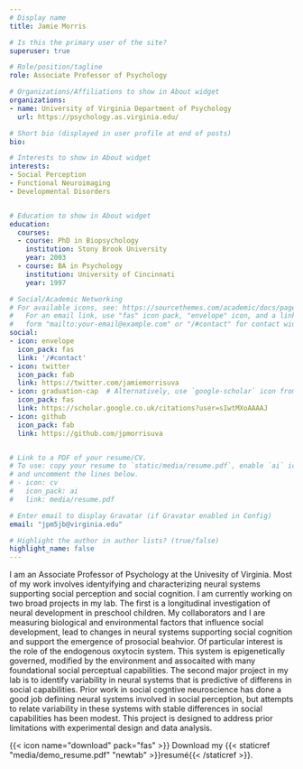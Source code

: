 ```yaml
---
# Display name
title: Jamie Morris

# Is this the primary user of the site?
superuser: true

# Role/position/tagline
role: Associate Professor of Psychology 

# Organizations/Affiliations to show in About widget
organizations:
- name: University of Virginia Department of Psychology 
  url: https://psychology.as.virginia.edu/

# Short bio (displayed in user profile at end of posts)
bio: 

# Interests to show in About widget
interests:
- Social Perception
- Functional Neuroimaging
- Developmental Disorders


# Education to show in About widget
education:
  courses:
  - course: PhD in Biopsychology 
    institution: Stony Brook University 
    year: 2003
  - course: BA in Psychology 
    institution: University of Cincinnati 
    year: 1997

# Social/Academic Networking
# For available icons, see: https://sourcethemes.com/academic/docs/page-builder/#icons
#   For an email link, use "fas" icon pack, "envelope" icon, and a link in the
#   form "mailto:your-email@example.com" or "/#contact" for contact widget.
social:
- icon: envelope
  icon_pack: fas
  link: '/#contact'
- icon: twitter
  icon_pack: fab
  link: https://twitter.com/jamiemorrisuva
- icon: graduation-cap  # Alternatively, use `google-scholar` icon from `ai` icon pack
  icon_pack: fas
  link: https://scholar.google.co.uk/citations?user=sIwtMXoAAAAJ
- icon: github
  icon_pack: fab
  link: https://github.com/jpmorrisuva


# Link to a PDF of your resume/CV.
# To use: copy your resume to `static/media/resume.pdf`, enable `ai` icons in `params.toml`, 
# and uncomment the lines below.
# - icon: cv
#   icon_pack: ai
#   link: media/resume.pdf

# Enter email to display Gravatar (if Gravatar enabled in Config)
email: "jpm5jb@virginia.edu"

# Highlight the author in author lists? (true/false)
highlight_name: false
---
```


I am an Associate Professor of Psychology at the Univesity of Virginia. Most of my work involves  identyifying and characterizing neural systems supporting social perception and social cognition. I am currently working on two broad projects in my lab. The first is a longitudinal investigation of neural development in preschool children. My collaborators and I are measuring biological and environmental factors that influence social development, lead to changes in neural systems supporting social cognition and support the emergence of prosocial beahvior. Of particular interest is the role of the endogenous oxytocin system. This system is epigenetically governed, modified by the environment and assocaited with many foundational social perceptual capabilities. The second major project in my lab is to identify variability in neural systems that is predictive of differens in social capabilities. Prior work in social cogntive neuroscience has done a good job defining neural systems involved in social perception, but attempts to relate variability in these systems with stable differences in social capabilities has been modest. This project is designed to address prior limitations with experimental design and data analysis. 


{{< icon name="download" pack="fas" >}} Download my {{< staticref "media/demo_resume.pdf" "newtab" >}}resumé{{< /staticref >}}.
